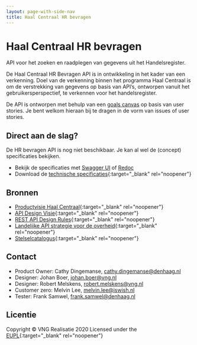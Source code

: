 ```yaml
---
layout: page-with-side-nav
title: Haal Centraal HR bevragen
---
```

# Haal Centraal HR bevragen

API voor het zoeken en raadplegen van gegevens uit het Handelsregister. 

De Haal Centraal HR Bevragen API is in ontwikkeling in het kader van een verkenning. Doel van de verkenning binnen het programma Haal Centraal is om de verstrekking van gegevens op basis van API’s, ontworpen vanuit het gebruikersperspectief, te verkennen voor het handelsregister.

De API is ontworpen met behulp van een [goals canvas](./goals-canvas) op basis van user stories. Je bent welkom hieraan bij te dragen in de vorm van issues of user stories.

## Direct aan de slag?
De HR bevragen API is nog niet beschikbaar. Je kan al wel de (concept) specificaties bekijken.

* Bekijk de specificaties met [Swagger UI](./swagger-ui) of [Redoc](./redoc)
* Download de [technische specificaties](https://github.com/VNG-Realisatie/Haal-Centraal-BRK-bevragen/blob/develop/specificatie/genereervariant/openapi.yaml){:target="_blank" rel="noopener"}

## Bronnen

* [Productvisie Haal Centraal](https://vng-realisatie.github.io/Haal-Centraal){:target="_blank" rel="noopener"}
* [API Design Visie](https://github.com/Geonovum/KP-APIs/tree/master/Werkgroep%20Design%20Visie){:target="_blank" rel="noopener"}
* [REST API Design Rules](https://docs.geostandaarden.nl/api/API-Designrules/){:target="_blank" rel="noopener"}
* [Landelijke API strategie voor de overheid](https://geonovum.github.io/KP-APIs/){:target="_blank" rel="noopener"}
* [Stelselcatalogus](https://www.stelselcatalogus.nl/registraties/HR/){:target="_blank" rel="noopener"}

## Contact

* Product Owner: Cathy Dingemanse, [cathy.dingemanse@denhaag.nl](mailto:cathy.dingemanse@denhaag.nl)
* Designer: Johan Boer, [johan.boer@vng.nl](mailto:johan.boer@vng.nl)
* Designer: Robert Melskens, [robert.melskens@vng.nl](mailto:robert.melskens@vng.nl)
* Customer zero: Melvin Lee, [melvin.lee@iswish.nl](mailto:melvin.lee@iswish.nl)
* Tester: Frank Samwel, [frank.samwel@denhaag.nl](mailto:frank.samwel@denhaag.nl)

## Licentie

Copyright &copy; VNG Realisatie 2020
Licensed under the [EUPL](https://github.com/VNG-Realisatie/Haal-Centraal-HR-bevragen/blob/master/LICENCE.md){:target="_blank" rel="noopener"}
